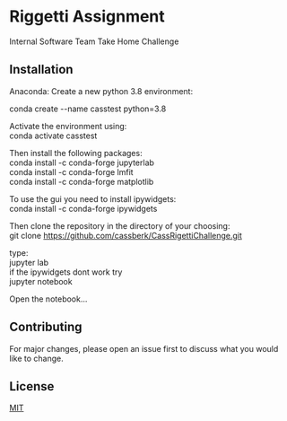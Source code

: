 # Riggetti Assignment

Internal Software Team Take Home Challenge

## Installation

Anaconda:
Create a new python 3.8 environment:  

conda create --name casstest python=3.8  

Activate the environment using:  
conda activate casstest  

Then install the following packages:  
conda install -c conda-forge jupyterlab  
conda install -c conda-forge lmfit  
conda install -c conda-forge matplotlib  

To use the gui you need to install ipywidgets:  
conda install -c conda-forge ipywidgets  

Then clone the repository in the directory of your choosing:  
git clone https://github.com/cassberk/CassRigettiChallenge.git  

type:  
jupyter lab  
if the ipywidgets dont work try  
jupyter notebook  

Open the notebook...  

## Contributing
For major changes, please open an issue first to discuss what you would like to change.  


## License
[MIT](https://choosealicense.com/licenses/mit/)
